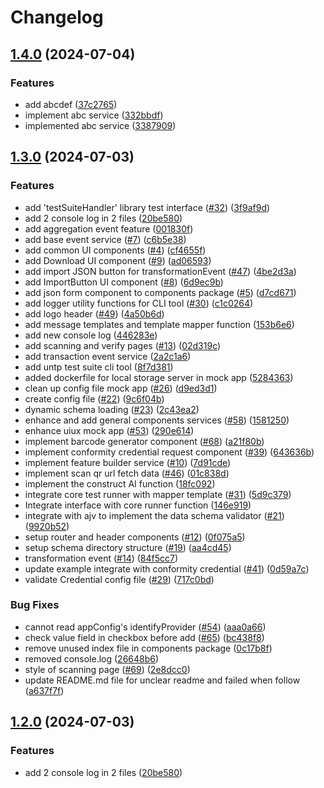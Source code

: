 # Changelog

## [1.4.0](https://github.com/ducpm511/tests-untp/compare/v1.3.0...v1.4.0) (2024-07-04)


### Features

* add abcdef ([37c2765](https://github.com/ducpm511/tests-untp/commit/37c2765d6456083a8f763c83a598b954916b8bde))
* implement abc service ([332bbdf](https://github.com/ducpm511/tests-untp/commit/332bbdf81ef24eaa879f8e97f3ea8996f90cd6b3))
* implemented abc service ([3387909](https://github.com/ducpm511/tests-untp/commit/3387909a3e48e62a26a9fbe01723e8e28af8367e))

## [1.3.0](https://github.com/ducpm511/tests-untp/compare/v1.2.0...v1.3.0) (2024-07-03)


### Features

* add 'testSuiteHandler' library test interface ([#32](https://github.com/ducpm511/tests-untp/issues/32)) ([3f9af9d](https://github.com/ducpm511/tests-untp/commit/3f9af9da3cf7a587757387fe1cd62ccf71419b40))
* add 2 console log in 2 files ([20be580](https://github.com/ducpm511/tests-untp/commit/20be580e74b58c828ddd6b665b381cb04033ae3a))
* add aggregation event feature ([001830f](https://github.com/ducpm511/tests-untp/commit/001830fd1dc8e6b5cea066071875d57ed5e4479c))
* add base event service ([#7](https://github.com/ducpm511/tests-untp/issues/7)) ([c6b5e38](https://github.com/ducpm511/tests-untp/commit/c6b5e383160219ee0cd5e105d97c4964b0f6d2ad))
* add common UI components ([#4](https://github.com/ducpm511/tests-untp/issues/4)) ([cf4655f](https://github.com/ducpm511/tests-untp/commit/cf4655f310c10c34427011c3b40cef9e406ff8b1))
* add Download UI component ([#9](https://github.com/ducpm511/tests-untp/issues/9)) ([ad06593](https://github.com/ducpm511/tests-untp/commit/ad06593f11ef1e55cda4a7166521ca6312203191))
* add import JSON button for transformationEvent ([#47](https://github.com/ducpm511/tests-untp/issues/47)) ([4be2d3a](https://github.com/ducpm511/tests-untp/commit/4be2d3ad432727e5b43826181fedd51c368f765f))
* add ImportButton UI component ([#8](https://github.com/ducpm511/tests-untp/issues/8)) ([6d9ec9b](https://github.com/ducpm511/tests-untp/commit/6d9ec9bc03b59c16ca42e15794e67fcc8cec3f5c))
* add json form component to components package ([#5](https://github.com/ducpm511/tests-untp/issues/5)) ([d7cd671](https://github.com/ducpm511/tests-untp/commit/d7cd671a3eb59ab779b694cdc0501116cae16b63))
* add logger utility functions for CLI tool ([#30](https://github.com/ducpm511/tests-untp/issues/30)) ([c1c0264](https://github.com/ducpm511/tests-untp/commit/c1c0264ee15a2aa79b4eba0ae17036a1c39b556d))
* add logo header ([#49](https://github.com/ducpm511/tests-untp/issues/49)) ([4a50b6d](https://github.com/ducpm511/tests-untp/commit/4a50b6de762d944b3b908321dd5c5d6db138f70f))
* add message templates and template mapper function ([153b6e6](https://github.com/ducpm511/tests-untp/commit/153b6e6780c19b5419e70b2ad9a12a9bc916bb50))
* add new console log ([446283e](https://github.com/ducpm511/tests-untp/commit/446283ec4ddb2570932f603f01ade9a10941d04e))
* add scanning and verify pages ([#13](https://github.com/ducpm511/tests-untp/issues/13)) ([02d319c](https://github.com/ducpm511/tests-untp/commit/02d319c42d8372c28da8473deaf5bb31af82debd))
* add transaction event service ([2a2c1a6](https://github.com/ducpm511/tests-untp/commit/2a2c1a6b83075e676db5616e609b6ce528ae5405))
* add untp test suite cli tool ([8f7d381](https://github.com/ducpm511/tests-untp/commit/8f7d38168029b474211e81e4a4845e6e31c91467))
* added dockerfile for local storage server in mock app ([5284363](https://github.com/ducpm511/tests-untp/commit/528436373678acf33836f4c2ebddb718748dde78))
* clean up config file mock app ([#26](https://github.com/ducpm511/tests-untp/issues/26)) ([d9ed3d1](https://github.com/ducpm511/tests-untp/commit/d9ed3d149d066bf0d9fda1434bd0a2ffb0455c4e))
* create config file ([#22](https://github.com/ducpm511/tests-untp/issues/22)) ([9c6f04b](https://github.com/ducpm511/tests-untp/commit/9c6f04b00d2306439f95a15211ae614c98d20ece))
* dynamic schema loading ([#23](https://github.com/ducpm511/tests-untp/issues/23)) ([2c43ea2](https://github.com/ducpm511/tests-untp/commit/2c43ea20b1f7e0a86010f9830dffcf9d655bae4c))
* enhance and add general components services ([#58](https://github.com/ducpm511/tests-untp/issues/58)) ([1581250](https://github.com/ducpm511/tests-untp/commit/1581250025836db95cf2d87df7c91f6a7ff26c2e))
* enhance uiux mock app ([#53](https://github.com/ducpm511/tests-untp/issues/53)) ([290e614](https://github.com/ducpm511/tests-untp/commit/290e6142ced69e42bcc67395d48bdd3255e16b0e))
* implement barcode generator component ([#68](https://github.com/ducpm511/tests-untp/issues/68)) ([a21f80b](https://github.com/ducpm511/tests-untp/commit/a21f80b0d448f3c36a98c0a16abc0d20738dcfbb))
* implement conformity credential request component ([#39](https://github.com/ducpm511/tests-untp/issues/39)) ([643636b](https://github.com/ducpm511/tests-untp/commit/643636b8eccfe5ec32962c5540978dbc6f834418))
* implement feature builder service ([#10](https://github.com/ducpm511/tests-untp/issues/10)) ([7d91cde](https://github.com/ducpm511/tests-untp/commit/7d91cdebf4752b77a27fd4359cbd92ffcd8ad2d1))
* implement scan qr url fetch data ([#46](https://github.com/ducpm511/tests-untp/issues/46)) ([01c838d](https://github.com/ducpm511/tests-untp/commit/01c838db378271b01a2115e52d6809996ed9d925))
* implement the construct AI function ([18fc092](https://github.com/ducpm511/tests-untp/commit/18fc092ab05e301a0f25c26ac6893c4fd160d2c9))
* integrate core test runner with mapper template ([#31](https://github.com/ducpm511/tests-untp/issues/31)) ([5d9c379](https://github.com/ducpm511/tests-untp/commit/5d9c379166f76cb12a4d3d96f3e609ac3edcbe52))
* Integrate interface with core runner function ([146e919](https://github.com/ducpm511/tests-untp/commit/146e919e76de35fb6a1608fb13094fdd4808dd36))
* integrate with ajv to implement the data schema validator ([#21](https://github.com/ducpm511/tests-untp/issues/21)) ([9920b52](https://github.com/ducpm511/tests-untp/commit/9920b52ede67c0ef6c2b19884e5342626683194e))
* setup router and header components ([#12](https://github.com/ducpm511/tests-untp/issues/12)) ([0f075a5](https://github.com/ducpm511/tests-untp/commit/0f075a5ca84f40c13b08fa41269399314e534748))
* setup schema directory structure ([#19](https://github.com/ducpm511/tests-untp/issues/19)) ([aa4cd45](https://github.com/ducpm511/tests-untp/commit/aa4cd455c8476efc5f4fe941cb2090cc2a3f9d68))
* transformation event ([#14](https://github.com/ducpm511/tests-untp/issues/14)) ([84f5cc7](https://github.com/ducpm511/tests-untp/commit/84f5cc7776a725014aee1a67236ad00dee3b3f14))
* update example integrate with conformity credential ([#41](https://github.com/ducpm511/tests-untp/issues/41)) ([0d59a7c](https://github.com/ducpm511/tests-untp/commit/0d59a7c7d3776b91d5e2f3b756874fec34fd6bc8))
* validate Credential config file ([#29](https://github.com/ducpm511/tests-untp/issues/29)) ([717c0bd](https://github.com/ducpm511/tests-untp/commit/717c0bd51234c48bbeaaeabfc429569a7198bbc5))


### Bug Fixes

* cannot read appConfig's identifyProvider ([#54](https://github.com/ducpm511/tests-untp/issues/54)) ([aaa0a66](https://github.com/ducpm511/tests-untp/commit/aaa0a66856f193c37d3018d3bb8a5bf35be27822))
* check value field in checkbox before add ([#65](https://github.com/ducpm511/tests-untp/issues/65)) ([bc438f8](https://github.com/ducpm511/tests-untp/commit/bc438f8a1b6e282032a5e930f08810889588ac2a))
* remove unused index file in components package ([0c17b8f](https://github.com/ducpm511/tests-untp/commit/0c17b8f2ec89aa6f35ade65fc2d807bd828cc0d9))
* removed console.log ([26648b6](https://github.com/ducpm511/tests-untp/commit/26648b6b835906462aa2d0dce770bc80f146285b))
* style of scanning page ([#69](https://github.com/ducpm511/tests-untp/issues/69)) ([2e8dcc0](https://github.com/ducpm511/tests-untp/commit/2e8dcc0dcd149b4c9730ce534e43396f497a1cfa))
* update README.md file for unclear readme and failed when follow ([a637f7f](https://github.com/ducpm511/tests-untp/commit/a637f7f69de71f76b9adab70129e6b97cc06aec8))

## [1.2.0](https://github.com/ducpm511/tests-untp/compare/v1.1.2...v1.2.0) (2024-07-03)


### Features

* add 2 console log in 2 files ([20be580](https://github.com/ducpm511/tests-untp/commit/20be580e74b58c828ddd6b665b381cb04033ae3a))
